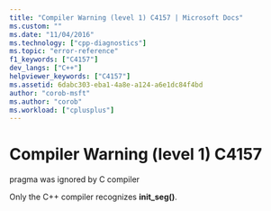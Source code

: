 ```yaml
---
title: "Compiler Warning (level 1) C4157 | Microsoft Docs"
ms.custom: ""
ms.date: "11/04/2016"
ms.technology: ["cpp-diagnostics"]
ms.topic: "error-reference"
f1_keywords: ["C4157"]
dev_langs: ["C++"]
helpviewer_keywords: ["C4157"]
ms.assetid: 6dabc303-eba1-4a8e-a124-a6e1dc84f4bd
author: "corob-msft"
ms.author: "corob"
ms.workload: ["cplusplus"]
---
```

# Compiler Warning (level 1) C4157
pragma was ignored by C compiler  
  
 Only the C++ compiler recognizes **init_seg()**.